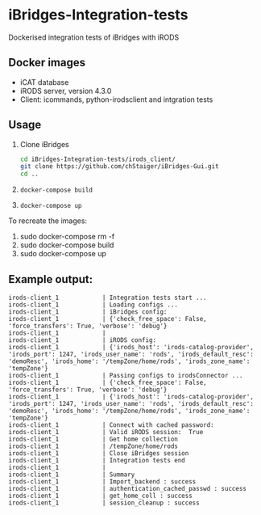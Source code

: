 # iBridges-Integration-tests
Dockerised integration tests of iBridges with iRODS

## Docker images
- iCAT database
- iRODS server, version 4.3.0
- Client: icommands, python-irodsclient and intgration tests

## Usage
1. Clone iBridges
   
   ```sh
   cd iBridges-Integration-tests/irods_client/
   git clone https://github.com/chStaiger/iBridges-Gui.git
   cd ..
   ```

2. `docker-compose build`
3. `docker-compose up`

To recreate the images:

1. sudo docker-compose rm -f
3. sudo docker-compose build
4. sudo docker-compose up

## Example output:

```
irods-client_1            | Integration tests start ...
irods-client_1            | Loading configs ...
irods-client_1            | iBridges config:
irods-client_1            | {'check_free_space': False, 'force_transfers': True, 'verbose': 'debug'}
irods-client_1            |
irods-client_1            | iRODS config:
irods-client_1            | {'irods_host': 'irods-catalog-provider', 'irods_port': 1247, 'irods_user_name': 'rods', 'irods_default_resc': 'demoResc', 'irods_home': '/tempZone/home/rods', 'irods_zone_name': 'tempZone'}
irods-client_1            | Passing configs to irodsConnector ...
irods-client_1            | {'check_free_space': False, 'force_transfers': True, 'verbose': 'debug'}
irods-client_1            | {'irods_host': 'irods-catalog-provider', 'irods_port': 1247, 'irods_user_name': 'rods', 'irods_default_resc': 'demoResc', 'irods_home': '/tempZone/home/rods', 'irods_zone_name': 'tempZone'}
irods-client_1            | Connect with cached password:
irods-client_1            | Valid iRODS session:  True
irods-client_1            | Get home collection
irods-client_1            | /tempZone/home/rods
irods-client_1            | Close iBridges session
irods-client_1            | Integration tests end
irods-client_1            |
irods-client_1            | Summary
irods-client_1            | Import_backend : success
irods-client_1            | authentication_cached_passwd : success
irods-client_1            | get_home_coll : success
irods-client_1            | session_cleanup : success
```
